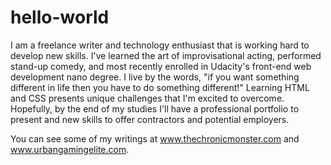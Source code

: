 hello-world
===========

I am a freelance writer and technology enthusiast that is working hard to develop new skills. I've learned the art of improvisational acting, performed stand-up comedy, and most recently enrolled in Udacity's front-end web development nano degree. I live by the words, "if you want something different in life then you have to do something different!"
Learning HTML and CSS presents unique challenges that I'm excited to overcome. Hopefully, by the end of my studies I'll have a professional portfolio to present and new skills to offer contractors and potential employers.

You can see some of my writings at www.thechronicmonster.com and www.urbangamingelite.com.
